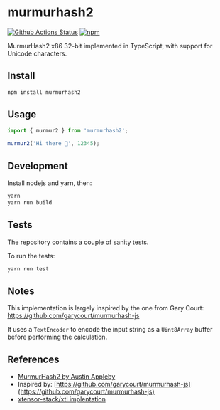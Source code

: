 # murmurhash2

[![Github Actions Status](https://github.com/jtpio/murmurhash2/workflows/Build/badge.svg)](https://github.com/jtpio/murmurhash2/actions)
[![npm](https://img.shields.io/npm/v/murmurhash2.svg)](https://www.npmjs.com/package/murmurhash2)

MurmurHash2 x86 32-bit implemented in TypeScript, with support for Unicode characters.

## Install

```bash
npm install murmurhash2
```

## Usage

```typescript
import { murmur2 } from 'murmurhash2';

murmur2('Hi there 👋', 12345);
```

## Development

Install nodejs and yarn, then:

```bash
yarn
yarn run build
```

## Tests

The repository contains a couple of sanity tests.

To run the tests:

```bash
yarn run test
```

## Notes

This implementation is largely inspired by the one from Gary Court: https://github.com/garycourt/murmurhash-js

It uses a `TextEncoder` to encode the input string as a `Uint8Array` buffer before performing the calculation.

## References

- [MurmurHash2 by Austin Appleby](https://github.com/aappleby/smhasher/blob/master/src/MurmurHash2.cpp)
- Inspired by: [https://github.com/garycourt/murmurhash-js](https://github.com/garycourt/murmurhash-js)
- [xtensor-stack/xtl implentation](https://github.com/xtensor-stack/xtl/blob/7d41f768787ee6405e3f1b1056e04f6fbd43f8cd/include/xtl/xhash.hpp#L47)
